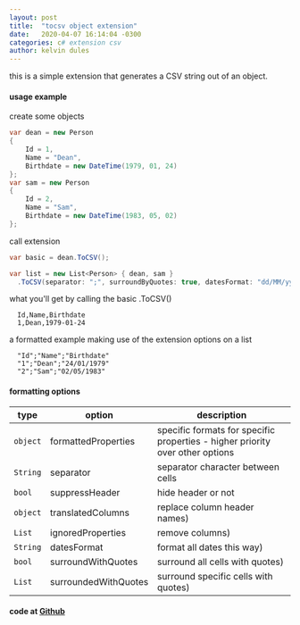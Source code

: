 ```yaml
---
layout: post
title:  "tocsv object extension"
date:   2020-04-07 16:14:04 -0300
categories: c# extension csv
author: kelvin dules
---
```


this is a simple extension that generates a CSV string out of an object.

#### usage example

create some objects
```c#
var dean = new Person 
{ 
    Id = 1, 
    Name = "Dean", 
    Birthdate = new DateTime(1979, 01, 24) 
};
var sam = new Person 
{ 
    Id = 2, 
    Name = "Sam", 
    Birthdate = new DateTime(1983, 05, 02) 
};
```
call extension
```c#
var basic = dean.ToCSV();

var list = new List<Person> { dean, sam }
  .ToCSV(separator: ";", surroundByQuotes: true, datesFormat: "dd/MM/yyyy");
```
what you'll get by calling the basic .ToCSV()
```
  Id,Name,Birthdate
  1,Dean,1979-01-24
```
a formatted example making use of the extension options on a list
```  
  "Id";"Name";"Birthdate"
  "1";"Dean";"24/01/1979"
  "2";"Sam";"02/05/1983"
```

#### formatting options
type      | option               | description                                                                 
--------- | -------------------- | -----------------------------------------------------------------------------
`object`  | formattedProperties  | specific formats for specific properties - higher priority over other options
`String`  | separator            | separator character between cells
`bool`    | suppressHeader       | hide header or not
`object`  | translatedColumns    | replace column header names)
`List`    | ignoredProperties    | remove columns)
`String`  | datesFormat          | format all dates this way)
`bool`    | surroundWithQuotes   | surround all cells with quotes)
`List`    | surroundedWithQuotes | surround specific cells with quotes)

#### code at [Github](https://github.com/kelvindules/tocsv.git)